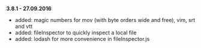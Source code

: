**3.8.1 - 27.09.2016**
+ added: magic numbers for mov (with byte orders wide and free), vim, srt and vtt
+ added: fileInspector to quickly inspect a local file
+ added: lodash for more convenience in fileInspector.js
